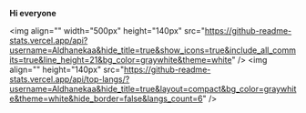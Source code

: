 **Hi everyone**

\<img align="" width="500px" height="140px" src="https://github-readme-stats.vercel.app/api?username=Aldhanekaa&hide_title=true&show_icons=true&include_all_commits=true&line_height=21&bg_color=graywhite&theme=white" /> \<img align="" height="140px" src="https://github-readme-stats.vercel.app/api/top-langs/?username=Aldhanekaa&hide_title=true&layout=compact&bg_color=graywhite&theme=white&hide_border=false&langs_count=6" />
